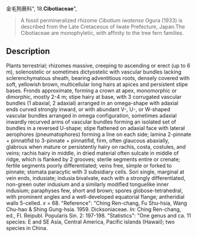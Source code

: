 金毛狗蕨科",
18.**Cibotiaceae**",

> A fossil permineralized rhizome *Cibotium iwatense* Ogura (1933) is described from the Late Cretaceous of Iwate Prefecture, Japan.The Cibotiaceae are monophyletic, with affinity to the tree fern families.

## Description
Plants terrestrial; rhizomes massive, creeping to ascending or erect (up to 6 m), solenostelic or sometimes dictyostelic with vascular bundles lacking sclerenchymatous sheath, bearing adventitious roots, densely covered with soft, yellowish brown, multicellular long hairs at apices and persistent stipe bases. Fronds approximate, forming a crown at apex, monomorphic or dimorphic, mostly 2-4 m; stipe hairy at base, with 3 corrugated vascular bundles (1 abaxial, 2 adaxial) arranged in an omega-shape with adaxial ends curved strongly inward, or with abundant V-, U-, or W-shaped vascular bundles arranged in omega configuration, sometimes adaxial inwardly recurved arms of vascular bundles forming an isolated set of bundles in a reversed U-shape; stipe flattened on adaxial face with lateral aerophores (pneumatophores) forming a line on each side; lamina 2-pinnate + pinnatifid to 3-pinnate + pinnatifid, firm, often glaucous abaxially, glabrous when mature or persistently hairy on rachis, costa, costules, and veins; rachis hairy in middle, in dried material often sulcate in middle of ridge, which is flanked by 2 grooves; sterile segments entire or crenate; fertile segments poorly differentiated; veins free, simple or forked to pinnate; stomata paracytic with 3 subsidiary cells. Sori single, marginal at vein ends, indusiate; indusia bivalvate, each with a strongly differentiated, non-green outer indusium and a similarly modified tonguelike inner indusium; paraphyses few, short and brown; spores globose-tetrahedral, with prominent angles and a well-developed equatorial flange; antheridial walls 5-celled. *x* = 68.
  "Reference": "Ching Ren-chang, Fu Shu-hsia, Wang Chu-hao &amp; Shing Gung-hsia. 1959. Dicksoniaceae. *In:* Ching Ren-chang, ed., Fl. Reipubl. Popularis Sin. 2: 197-198.
  "Statistics": "One genus and ca. 11 species: E and SE Asia, Central America, Pacific islands (Hawaii); two species in China.
